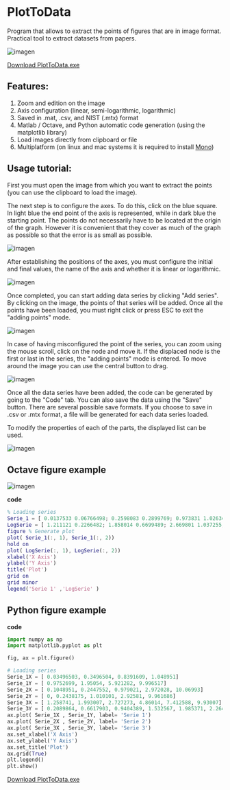 # PlotToData
Program that allows to extract the points of figures that are in image format. Practical tool to extract datasets from papers.

![imagen](https://user-images.githubusercontent.com/19601324/116791914-da0afe00-aa93-11eb-8ca9-e7ae9465272e.png)

[Download PlotToData.exe](https://github.com/EmilianoJan/PlotToData/releases/)


## Features:
1. Zoom and edition on the image
1. Axis configuration (linear, semi-logarithmic, logarithmic)
1. Saved in .mat, .csv, and NIST (.mtx) format
1. Matlab / Octave, and Python automatic code generation (using the matplotlib library)
1. Load images directly from clipboard or file
1. Multiplatform (on linux and mac systems it is required to install [Mono](https://www.monodevelop.com/download/))


## Usage tutorial:

First you must open the image from which you want to extract the points (you can use the clipboard to load the image).


The next step is to configure the axes. To do this, click on the blue square. In light blue the end point of the axis is represented, while in dark blue the starting point. The points do not necessarily have to be located at the origin of the graph. However it is convenient that they cover as much of the graph as possible so that the error is as small as possible.

![imagen](https://user-images.githubusercontent.com/19601324/116791301-b2199b80-aa8f-11eb-8caa-07405d004388.png)

After establishing the positions of the axes, you must configure the initial and final values, the name of the axis and whether it is linear or logarithmic.

![imagen](https://user-images.githubusercontent.com/19601324/116791329-dd9c8600-aa8f-11eb-80b4-a4e66849563c.png)

Once completed, you can start adding data series by clicking "Add series". By clicking on the image, the points of that series will be added. Once all the points have been loaded, you must right click or press ESC to exit the "adding points" mode.

![imagen](https://user-images.githubusercontent.com/19601324/116791380-3cfa9600-aa90-11eb-8084-93fbe052652f.png)


In case of having misconfigured the point of the series, you can zoom using the mouse scroll, click on the node and move it. If the displaced node is the first or last in the series, the "adding points" mode is entered. To move around the image you can use the central button to drag.

![imagen](https://user-images.githubusercontent.com/19601324/116791461-f0638a80-aa90-11eb-8059-4fa9cf519ecf.png)

Once all the data series have been added, the code can be generated by going to the "Code" tab. You can also save the data using the "Save" button. There are several possible save formats. If you choose to save in .csv or .mtx format, a file will be generated for each data series loaded.

To modify the properties of each of the parts, the displayed list can be used.

![imagen](https://user-images.githubusercontent.com/19601324/116791441-be522880-aa90-11eb-9716-d002aeab1579.png)

## Octave figure example 

![imagen](https://user-images.githubusercontent.com/19601324/116791974-51409200-aa94-11eb-9e91-15bfcacd39ff.png)

**code**
```matlab
% Loading series
Serie_1 = [ 0.0137533 0.06766498; 0.2598083 0.2899769; 0.973831 1.026347; 2.938465 2.958729; 9.97113 10.01057;]; 
LogSerie = [ 1.211121 0.2266482; 1.858014 0.6699489; 2.669801 1.037255; 4.153849 1.46789; 5.43495 1.721205; 6.677999 1.923857; 7.337576 2.012517; 8.466468 2.189837; 9.138729 2.2405; 9.944224 2.262753;]; 
figure % Generate plot
plot( Serie_1(:, 1), Serie_1(:, 2))
hold on
plot( LogSerie(:, 1), LogSerie(:, 2))
xlabel('X Axis')
ylabel('Y Axis')
title('Plot')
grid on
grid minor
legend('Serie 1' ,'LogSerie' ) 
```

## Python figure example 
**code**
```python
import numpy as np
import matplotlib.pyplot as plt

fig, ax = plt.figure()

# Loading series
Serie_1X = [ 0.03496503, 0.3496504, 0.8391609, 1.048951] 
Serie_1Y = [ 0.9752699, 1.95054, 5.921282, 9.996517] 
Serie_2X = [ 0.1048951, 0.2447552, 0.979021, 2.972028, 10.06993] 
Serie_2Y = [ 0, 0.2438175, 1.010101, 2.92581, 9.961686] 
Serie_3X = [ 1.258741, 1.993007, 2.727273, 4.86014, 7.412588, 9.93007] 
Serie_3Y = [ 0.2089864, 0.6617903, 0.9404389, 1.532567, 1.985371, 2.264019] 
ax.plot( Serie_1X , Serie_1Y, label= 'Serie 1')
ax.plot( Serie_2X , Serie_2Y, label= 'Serie 2')
ax.plot( Serie_3X , Serie_3Y, label= 'Serie 3')
ax.set_xlabel('X Axis')
ax.set_ylabel('Y Axis')
ax.set_title('Plot')
ax.grid(True)
plt.legend()
plt.show()

```

[Download PlotToData.exe](https://github.com/EmilianoJan/PlotToData/releases/)


